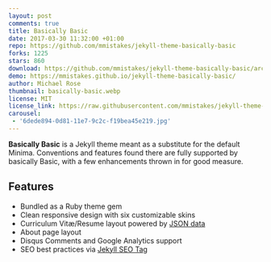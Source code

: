 ```yaml
---
layout: post
comments: true
title: Basically Basic
date: 2017-03-30 11:32:00 +01:00
repo: https://github.com/mmistakes/jekyll-theme-basically-basic
forks: 1225
stars: 860
download: https://github.com/mmistakes/jekyll-theme-basically-basic/archive/master.zip
demo: https://mmistakes.github.io/jekyll-theme-basically-basic/
author: Michael Rose
thumbnail: basically-basic.webp
license: MIT
license_link: https://raw.githubusercontent.com/mmistakes/jekyll-theme-basically-basic/refs/heads/master/LICENSE
carousel:
 - '6dede894-0d81-11e7-9c2c-f19bea45e219.jpg'
---
```


**Basically Basic** is a Jekyll theme meant as a substitute for the default Minima. Conventions and features found there are fully supported by basically Basic, with a few enhancements thrown in for good measure.

## Features

* Bundled as a Ruby theme gem
* Clean responsive design with six customizable skins
* Curriculum Vitæ/Resume layout powered by [JSON data](https://registry.jsonresume.org/)
* About page layout
* Disqus Comments and Google Analytics support
* SEO best practices via [Jekyll SEO Tag](https://github.com/jekyll/jekyll-seo-tag/)
